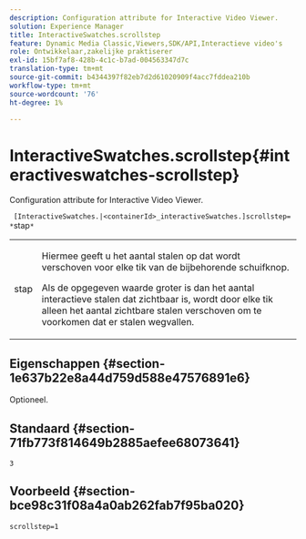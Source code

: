 ```yaml
---
description: Configuration attribute for Interactive Video Viewer.
solution: Experience Manager
title: InteractiveSwatches.scrollstep
feature: Dynamic Media Classic,Viewers,SDK/API,Interactieve video's
role: Ontwikkelaar,zakelijke praktiserer
exl-id: 15bf7af8-428b-4c1c-b7ad-004563347d7c
translation-type: tm+mt
source-git-commit: b4344397f82eb7d2d61020909f4acc7fddea210b
workflow-type: tm+mt
source-wordcount: '76'
ht-degree: 1%

---
```


# InteractiveSwatches.scrollstep{#interactiveswatches-scrollstep}

Configuration attribute for Interactive Video Viewer.

` [InteractiveSwatches.|<containerId>_interactiveSwatches.]scrollstep= *`stap`*`

<table id="table_441553CD34C94A58A9D7CBF772DEDDB6"> 
 <tbody> 
  <tr> 
   <td colname="col1"> <p> <span class="codeph"><span class="varname"> stap</span></span> </p> </td> 
   <td colname="col2"> <p>Hiermee geeft u het aantal stalen op dat wordt verschoven voor elke tik van de bijbehorende schuifknop. </p> <p>Als de opgegeven waarde groter is dan het aantal interactieve stalen dat zichtbaar is, wordt door elke tik alleen het aantal zichtbare stalen verschoven om te voorkomen dat er stalen wegvallen. </p> </td> 
  </tr> 
 </tbody> 
</table>

## Eigenschappen {#section-1e637b22e8a44d759d588e47576891e6}

Optioneel.

## Standaard {#section-71fb773f814649b2885aefee68073641}

`3`

## Voorbeeld {#section-bce98c31f08a4a0ab262fab7f95ba020}

```
scrollstep=1
```

